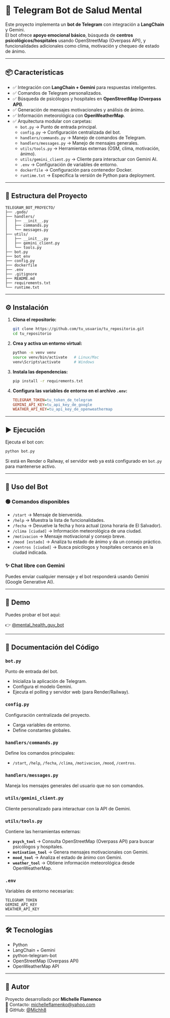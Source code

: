 # 🤖 Telegram Bot de Salud Mental

Este proyecto implementa un **bot de Telegram** con integración a **LangChain** y Gemini.  
El bot ofrece **apoyo emocional básico**, búsqueda de **centros psicológicos/hospitales** usando OpenStreetMap (Overpass API), y funcionalidades adicionales como clima, motivación y chequeo de estado de ánimo.

---

## 📦 Características

- ✅ Integración con **LangChain + Gemini** para respuestas inteligentes.
- ✅ Comandos de Telegram personalizados.
- ✅ Búsqueda de psicólogos y hospitales en **OpenStreetMap (Overpass API)**.
- ✅ Generación de mensajes motivacionales y análisis de ánimo.
- ✅ Información meteorológica con **OpenWeatherMap**.
- ✅ Arquitectura modular con carpetas:
  - `bot.py` → Punto de entrada principal.
  - `config.py` → Configuración centralizada del bot.
  - `handlers/commands.py` → Manejo de comandos de Telegram.
  - `handlers/messages.py` → Manejo de mensajes generales.
  - `utils/tools.py` → Herramientas externas (OSM, clima, motivación, ánimo).
  - `utils/gemini_client.py` → Cliente para interactuar con Gemini AI.
  - `.env` → Configuración de variables de entorno.
  - `dockerfile` → Configuración para contenedor Docker.
  - `runtime.txt` → Especifica la versión de Python para deployment.

---

## 📂 Estructura del Proyecto

```
TELEGRAM_BOT_PROYECTO/
├── .godo/
├── handlers/
│   ├── __init__.py
│   ├── commands.py
│   └── messages.py
├── utils/
│   ├── __init__.py
│   ├── gemini_client.py
│   └── tools.py
├── bot.py
├── bot_env
├── config.py
├── dockerfile
├── .env
├── .gitignore
├── README.md
├── requirements.txt
└── runtime.txt
```

---

## ⚙️ Instalación

1. **Clona el repositorio:**

   ```bash
   git clone https://github.com/tu_usuario/tu_repositorio.git
   cd tu_repositorio
   ```

2. **Crea y activa un entorno virtual:**

   ```bash
   python -m venv venv
   source venv/bin/activate   # Linux/Mac
   venv\Scripts\activate      # Windows
   ```

3. **Instala las dependencias:**

   ```bash
   pip install -r requirements.txt
   ```

4. **Configura las variables de entorno en el archivo `.env`:**

   ```ini
   TELEGRAM_TOKEN=tu_token_de_telegram
   GEMINI_API_KEY=tu_api_key_de_google
   WEATHER_API_KEY=tu_api_key_de_openweathermap
   ```

---

## ▶️ Ejecución

Ejecuta el bot con:

```bash
python bot.py
```

Si está en Render o Railway, el servidor web ya está configurado en `bot.py` para mantenerse activo.

---

## 💬 Uso del Bot

### 🟢 Comandos disponibles

- `/start` → Mensaje de bienvenida.
- `/help` → Muestra la lista de funcionalidades.
- `/fecha` → Devuelve la fecha y hora actual (zona horaria de El Salvador).
- `/clima [ciudad]` → Información meteorológica de una ciudad.
- `/motivacion` → Mensaje motivacional y consejo breve.
- `/mood [estado]` → Analiza tu estado de ánimo y da un consejo práctico.
- `/centros [ciudad]` → Busca psicólogos y hospitales cercanos en la ciudad indicada.

### ✨ Chat libre con Gemini

Puedes enviar cualquier mensaje y el bot responderá usando Gemini (Google Generative AI).

---

## 🔗 Demo

Puedes probar el bot aquí:

👉 [@mental_health_guy_bot](https://t.me/mental_health_guy_bot)

---

## 📘 Documentación del Código

### `bot.py`
Punto de entrada del bot.
- Inicializa la aplicación de Telegram.
- Configura el modelo Gemini.
- Ejecuta el polling y servidor web (para Render/Railway).

### `config.py`
Configuración centralizada del proyecto.
- Carga variables de entorno.
- Define constantes globales.

### `handlers/commands.py`
Define los comandos principales:
- `/start`, `/help`, `/fecha`, `/clima`, `/motivacion`, `/mood`, `/centros`.

### `handlers/messages.py`
Maneja los mensajes generales del usuario que no son comandos.

### `utils/gemini_client.py`
Cliente personalizado para interactuar con la API de Gemini.

### `utils/tools.py`
Contiene las herramientas externas:
- **`psych_tool`** → Consulta OpenStreetMap (Overpass API) para buscar psicólogos y hospitales.
- **`motivation_tool`** → Genera mensajes motivacionales con Gemini.
- **`mood_tool`** → Analiza el estado de ánimo con Gemini.
- **`weather_tool`** → Obtiene información meteorológica desde OpenWeatherMap.

### `.env`
Variables de entorno necesarias:

```
TELEGRAM_TOKEN
GEMINI_API_KEY
WEATHER_API_KEY
```

---

## 🛠️ Tecnologías

- Python
- LangChain + Gemini
- python-telegram-bot
- OpenStreetMap (Overpass API)
- OpenWeatherMap API

---

## 👤 Autor

Proyecto desarrollado por **Michelle Flamenco**  
📧 Contacto: michelleflamenko@yahoo.com  
🐙 GitHub: [@Michh8](https://github.com/Michh8)